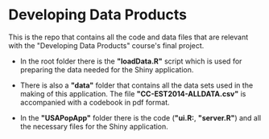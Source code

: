 # Developing Data Products
This is the repo that contains all the code and data files that are relevant with the "Developing Data Products" course's final project.

*	In the root folder there is the **"loadData.R"** script which is used for preparing the data needed for the Shiny application. 

*	There is also a **"data"** folder that contains all the data sets used in the making of this application. The file **"CC-EST2014-ALLDATA.csv"** is accompanied with a codebook in pdf format.

*	In the **"USAPopApp"** folder there is the code (**"ui.R:**, **"server.R"**) and all the necessary files for the Shiny application.

